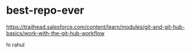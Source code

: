 # best-repo-ever
https://trailhead.salesforce.com/content/learn/modules/git-and-git-hub-basics/work-with-the-git-hub-workflow

hi rahul
